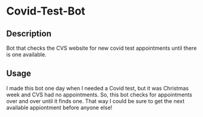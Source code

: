 # Covid-Test-Bot
## Description
Bot that checks the CVS website for new covid test appointments until there is one available. 

## Usage
I made this bot one day when I needed a Covid test, but it was Christmas week and CVS had no appointments. So, this bot checks for appointments over and over until it finds one. That way I could be sure to get the next available appiontment before anyone else!
